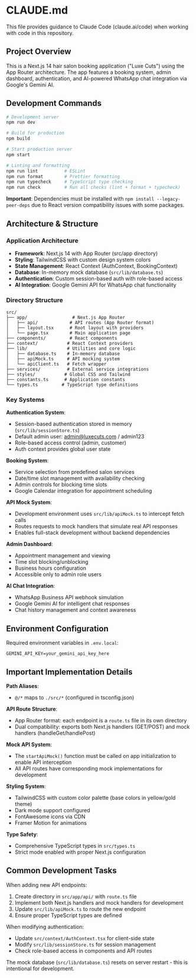 # CLAUDE.md

This file provides guidance to Claude Code (claude.ai/code) when working with code in this repository.

## Project Overview

This is a Next.js 14 hair salon booking application ("Luxe Cuts") using the App Router architecture. The app features a booking system, admin dashboard, authentication, and AI-powered WhatsApp chat integration via Google's Gemini AI.

## Development Commands

```bash
# Development server
npm run dev

# Build for production
npm build

# Start production server
npm start

# Linting and formatting
npm run lint          # ESLint
npm run format        # Prettier formatting
npm run typecheck     # TypeScript type checking
npm run check         # Run all checks (lint + format + typecheck)
```

**Important**: Dependencies must be installed with `npm install --legacy-peer-deps` due to React version compatibility issues with some packages.

## Architecture & Structure

### Application Architecture

- **Framework**: Next.js 14 with App Router (src/app directory)
- **Styling**: TailwindCSS with custom design system colors
- **State Management**: React Context (AuthContext, BookingContext)
- **Database**: In-memory mock database (`src/lib/database.ts`)
- **Authentication**: Custom session-based auth with role-based access
- **AI Integration**: Google Gemini API for WhatsApp chat functionality

### Directory Structure

```
src/
├── app/                 # Next.js App Router
│   ├── api/            # API routes (App Router format)
│   ├── layout.tsx      # Root layout with providers
│   └── page.tsx        # Main application page
├── components/         # React components
├── context/           # React Context providers
├── lib/               # Utilities and core logic
│   ├── database.ts    # In-memory database
│   ├── apiMock.ts     # API mocking system
│   └── apiClient.ts   # Fetch wrapper
├── services/          # External service integrations
├── styles/           # Global CSS and Tailwind
├── constants.ts      # Application constants
└── types.ts         # TypeScript type definitions
```

### Key Systems

**Authentication System**:

- Session-based authentication stored in memory (`src/lib/sessionStore.ts`)
- Default admin user: admin@luxecuts.com / admin123
- Role-based access control (admin, customer)
- Auth context provides global user state

**Booking System**:

- Service selection from predefined salon services
- Date/time slot management with availability checking
- Admin controls for blocking time slots
- Google Calendar integration for appointment scheduling

**API Mock System**:

- Development environment uses `src/lib/apiMock.ts` to intercept fetch calls
- Routes requests to mock handlers that simulate real API responses
- Enables full-stack development without backend dependencies

**Admin Dashboard**:

- Appointment management and viewing
- Time slot blocking/unblocking
- Business hours configuration
- Accessible only to admin role users

**AI Chat Integration**:

- WhatsApp Business API webhook simulation
- Google Gemini AI for intelligent chat responses
- Chat history management and context awareness

## Environment Configuration

Required environment variables in `.env.local`:

```
GEMINI_API_KEY=your_gemini_api_key_here
```

## Important Implementation Details

**Path Aliases**:

- `@/*` maps to `./src/*` (configured in tsconfig.json)

**API Route Structure**:

- App Router format: each endpoint is a `route.ts` file in its own directory
- Dual compatibility: exports both Next.js handlers (GET/POST) and mock handlers (handleGet/handlePost)

**Mock API System**:

- The `startApiMock()` function must be called on app initialization to enable API interception
- All API routes have corresponding mock implementations for development

**Styling System**:

- TailwindCSS with custom color palette (base colors in yellow/gold theme)
- Dark mode support configured
- FontAwesome icons via CDN
- Framer Motion for animations

**Type Safety**:

- Comprehensive TypeScript types in `src/types.ts`
- Strict mode enabled with proper Next.js configuration

## Common Development Tasks

When adding new API endpoints:

1. Create directory in `src/app/api/` with `route.ts` file
2. Implement both Next.js handlers and mock handlers for development
3. Update `src/lib/apiMock.ts` to route the new endpoint
4. Ensure proper TypeScript types are defined

When modifying authentication:

- Update `src/context/AuthContext.tsx` for client-side state
- Modify `src/lib/sessionStore.ts` for session management
- Check role-based access in components and API routes

The mock database (`src/lib/database.ts`) resets on server restart - this is intentional for development.
